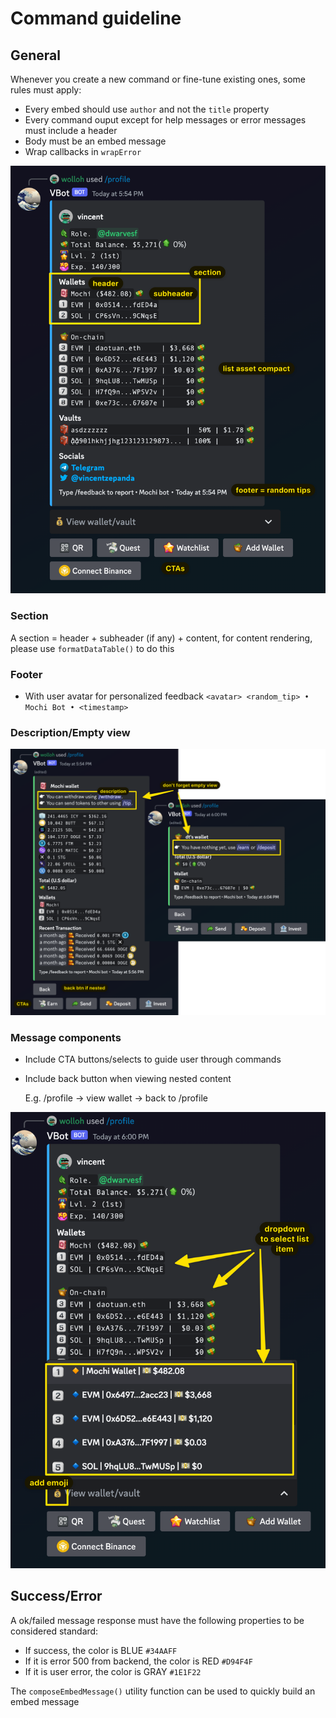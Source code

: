 # Command guideline

## General

Whenever you create a new command or fine-tune existing ones, some rules must apply:

- Every embed should use `author` and not the `title` property
- Every command ouput except for help messages or error messages must include a header
- Body must be an embed message
- Wrap callbacks in `wrapError`

![overview](../../assets/images/components.png)

### Section

A section = header + subheader (if any) + content, for content rendering, please use `formatDataTable()` to do this

### Footer

- With user avatar for personalized feedback
  `<avatar> <random_tip> • Mochi Bot • <timestamp>`

### Description/Empty view

![description](../../assets/images/description_empty_view.png)

### Message components

- Include CTA buttons/selects to guide user through commands
- Include back button when viewing nested content

  E.g. /profile -> view wallet -> back to /profile

![description](../../assets/images/dropdown.png)

## Success/Error

A ok/failed message response must have the following properties to be considered standard:

- If success, the color is BLUE `#34AAFF`
- If it is error 500 from backend, the color is RED `#D94F4F`
- If it is user error, the color is GRAY `#1E1F22`

The `composeEmbedMessage()` utility function can be used to quickly build an embed message
